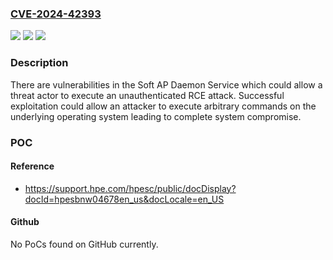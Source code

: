 ### [CVE-2024-42393](https://cve.mitre.org/cgi-bin/cvename.cgi?name=CVE-2024-42393)
![](https://img.shields.io/static/v1?label=Product&message=Hpe%20Aruba%20Networking%20InstantOS%20and%20Aruba%20Access%20Points%20running%20ArubaOS%2010&color=blue)
![](https://img.shields.io/static/v1?label=Version&message=n%2Fa&color=blue)
![](https://img.shields.io/static/v1?label=Vulnerability&message=n%2Fa&color=brighgreen)

### Description

There are vulnerabilities in the Soft AP Daemon Service which could allow a threat actor to execute an unauthenticated RCE attack. Successful exploitation could allow an attacker to execute arbitrary commands on the underlying operating system leading to complete system compromise.

### POC

#### Reference
- https://support.hpe.com/hpesc/public/docDisplay?docId=hpesbnw04678en_us&docLocale=en_US

#### Github
No PoCs found on GitHub currently.

